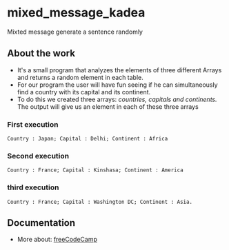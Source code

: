 # mixed_message_kadea

Mixted message generate a sentence randomly

## About the work

- It's a small program that analyzes the elements of three different Arrays and returns a random element in each table.
- For our program the user will have fun seeing if he can simultaneously find a country with its capital and its continent.
- To do this we created three arrays: _countries, capitals and continents._
The output will give us an element in each of these three arrays

### First execution

```text
Country : Japan; Capital : Delhi; Continent : Africa
```

### Second execution

```text 
Country : France; Capital : Kinshasa; Continent : America
 ```

 ### third execution
 ```text
 Country : France; Capital : Washington DC; Continent : Asia.
 ```


## Documentation

- More about: [freeCodeCamp](https://www.freecodecamp.org/news/how-to-write-a-good-readme-file/)




    






